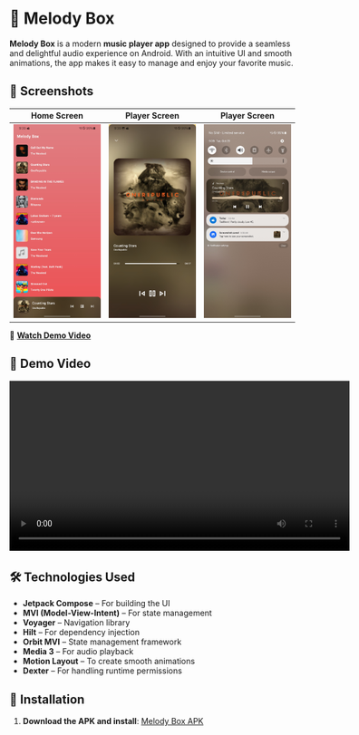 # 🎵 Melody Box  

**Melody Box** is a modern **music player app** designed to provide a seamless and delightful audio experience on Android. With an intuitive UI and smooth animations, the app makes it easy to manage and enjoy your favorite music.

## 📱 Screenshots 
| Home Screen              | Player Screen            |  Player Screen    |
|--------------------------|--------------------------|--------------------------|
| ![Home](./Screenshot_20241029_093925_MelodyBox.jpg) | ![Player](Screenshot_20241029_093929_MelodyBox.jpg) |![Notification](Screenshot_20241029_093935_MelodyBox.jpg) 

🎥 **[Watch Demo Video](./IMG_9012.MP4)**  

## 🎥 Demo Video
<video width="600" controls>
  <source src="https://github.com/BoburjonMurodov/MelodyBox/blob/main/IMG_9012.MP4" type="video/mp4">
  Your browser does not support the video tag.
</video>

## 🛠️ Technologies Used  
- **Jetpack Compose** – For building the UI  
- **MVI (Model-View-Intent)** – For state management  
- **Voyager** – Navigation library  
- **Hilt** – For dependency injection  
- **Orbit MVI** – State management framework  
- **Media 3** – For audio playback  
- **Motion Layout** – To create smooth animations  
- **Dexter** – For handling runtime permissions  

## 📲 Installation  
1. **Download the APK and install**: [Melody Box APK](https://github.com/BoburjonMurodov/MelodyBox/releases/download/release/app-release.apk)  
